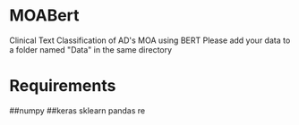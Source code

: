 # MOABert
Clinical Text Classification of AD's MOA using BERT
Please add your data to a folder named "Data" in the same directory

# Requirements
##numpy
##keras
sklearn
pandas
re
